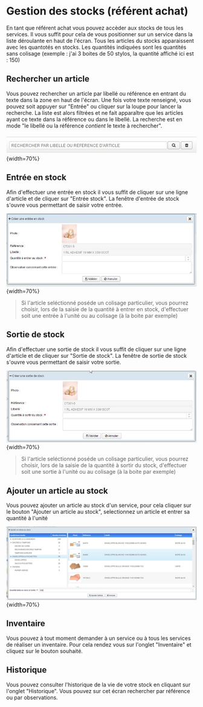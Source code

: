 # Gestion des stocks (référent achat)

En tant que référent achat vous pouvez accèder aux stocks de tous les services. Il vous suffit pour cela de vous positionner sur un service dans la liste déroulante en haut de l'écran.
Tous les articles du stocks apparaissent avec les quantotés en stocks. Les quantités indiquées sont les quantités sans colisage (exemple : j'ai 3 boites de 50 stylos, la quantité affiché ici est : 150)

## Rechercher un article

Vous pouvez rechercher un article par libellé ou référence en entrant du texte dans la zone en haut de l'écran. Une fois votre texte renseigné, vous pouvez soit appuyer sur "Entrée" ou cliquer sur la loupe pour lancer la recherche. La liste est alors filtrées et ne fait apparaître que les articles ayant ce texte dans la référence ou dans le libellé. La recherche est en mode "le libellé ou la référence *contient* le texte à rechercher".

![Recherche catalogue](images/chap_04/recherche_catalogue.jpg "Recherche catalogue"){width=70%}


## Entrée en stock

Afin d'effectuer une entrée en stock il vous suffit de cliquer sur une ligne d'article et de cliquer sur "Entrée stock". La fenêtre d'entrée de stock s'ouvre vous permettant de saisir votre entrée.

![Entrée en stock](images/chap_07/entree_stock.jpg "Entrée en stock"){width=70%}

> Si l'article seléctionné poséde un colisage particulier, vous pourrez choisir, lors de la saisie de la quantité à entrer en stock, d'effectuer soit une entrée à l'unité ou au colisage (à la boite par exemple)

## Sortie de stock

Afin d'effectuer une sortie de stock il vous suffit de cliquer sur une ligne d'article et de cliquer sur "Sortie de stock". La fenêtre de sortie de stock s'ouvre vous permettant de saisir votre sortie.

![Sortie de stock](images/chap_06/sortie_stock.jpg "Sortie de stock"){width=70%}

> Si l'article seléctionné poséde un colisage particulier, vous pourrez choisir, lors de la saisie de la quantité à sortir du stock, d'effectuer soit une sortie à l'unité ou au colisage (à la boite par exemple)

## Ajouter un article au stock

Vous pouvez ajouter un article au stock d'un service, pour cela cliquer sur le bouton "Ajouter un article au stock", selectionnez un article et entrer sa quantité à l'unité

![Ajout article stock](images/chap_07/ajout_article_stock.jpg "Ajout article stock"){width=70%}

## Inventaire

Vous pouvez à tout moment demander à un service ou à tous les services de réaliser un inventaire. Pour cela rendez vous sur l'onglet "Inventaire" et cliquez sur le bouton souhaité.

## Historique

Vous pouvez consulter l'historique de la vie de votre stock en cliquant sur l'onglet "Historique". Vous pouvez sur cet écran rechercher par référence ou par observations.
